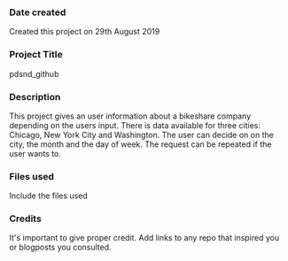 ### Date created
Created this project on 29th August 2019

### Project Title
pdsnd_github

### Description
This project gives an user information about a bikeshare company depending on the users input.
There is data available for three cities: Chicago, New York City and Washington.
The user can decide on on the city, the month and the day of week. The request can be repeated if the user wants to.


### Files used
Include the files used

### Credits
It's important to give proper credit. Add links to any repo that inspired you or blogposts you consulted.

